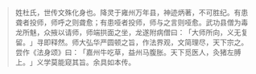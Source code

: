 > 姓杜氏，世传文殊化身也。降灵于雍州万年县，神迹炳著，不可胜纪。有患聋者投师，师呼之则聋愈；有患哑者投师，师与之言则哑愈。武功县僧为毒龙所魅，众掖以请师，师端拱面之坐，龙遂附病僧曰：​「大师所向，义无复留。​」寻即释然。师大弘华严圆顿之旨，作法界观，文简理尽，天下宗之。尝作《法身颂》曰：​「嘉州牛吃草，益州马腹胀。天下觅医人，灸猪左膊上。​」义学莫能窥其旨。余具如本传。


